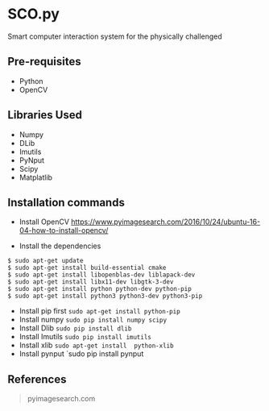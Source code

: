 # SCO.py
Smart computer interaction system for the   physically challenged

## Pre-requisites
* Python
* OpenCV

## Libraries Used
* Numpy
* DLib
* Imutils
* PyNput
* Scipy
* Matplatlib

## Installation commands
* Install OpenCV
https://www.pyimagesearch.com/2016/10/24/ubuntu-16-04-how-to-install-opencv/

* Install the dependencies
```
$ sudo apt-get update
$ sudo apt-get install build-essential cmake
$ sudo apt-get install libopenblas-dev liblapack-dev 
$ sudo apt-get install libx11-dev libgtk-3-dev
$ sudo apt-get install python python-dev python-pip
$ sudo apt-get install python3 python3-dev python3-pip
```
* Install pip first 
`sudo apt-get install python-pip`  
* Install numpy
`sudo pip install numpy scipy`
* Install Dlib
`sudo pip install dlib`
* Install Imutils
`sudo pip install imutils`
* Install xlib
`sudo apt-get install  python-xlib`
* Install pynput
`sudo pip install pynput

## References 
> pyimagesearch.com
